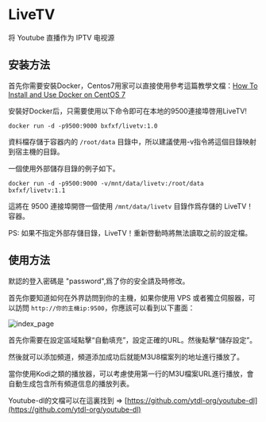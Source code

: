 # LiveTV
将 Youtube 直播作为 IPTV 电视源

## 安装方法

首先你需要安裝Docker，Centos7用家可以直接使用參考這篇教學文檔：[How To Install and Use Docker on CentOS 7](https://www.digitalocean.com/community/tutorials/how-to-install-and-use-docker-on-centos-7)

安裝好Docker后，只需要使用以下命令即可在本地的9500連接埠啓用LiveTV!

`docker run -d -p9500:9000 bxfxf/livetv:1.0`

資料檔存儲于容器内的 `/root/data` 目錄中，所以建議使用-v指令將這個目錄映射到宿主機的目錄。

一個使用外部儲存目錄的例子如下。

`docker run -d -p9500:9000 -v/mnt/data/livetv:/root/data bxfxf/livetv:1.1`

這將在 9500 連接埠開啓一個使用 `/mnt/data/livetv` 目錄作爲存儲的 LiveTV！ 容器。

PS: 如果不指定外部存儲目錄，LiveTV！重新啓動時將無法讀取之前的設定檔。

## 使用方法

默認的登入密碼是 "password",爲了你的安全請及時修改。

首先你要知道如何在外界訪問到你的主機，如果你使用 VPS 或者獨立伺服器，可以訪問 `http://你的主機ip:9500`，你應該可以看到以下畫面：

![index_page](pic/index-zh.png)

首先你需要在設定區域點擊“自動填充”，設定正確的URL。然後點擊“儲存設定”。

然後就可以添加頻道，頻道添加成功后就能M3U8檔案列的地址進行播放了。

當你使用Kodi之類的播放器，可以考慮使用第一行的M3U檔案URL進行播放，會自動生成包含所有頻道信息的播放列表。

Youtube-dl的文檔可以在這裏找到 => [https://github.com/ytdl-org/youtube-dl](https://github.com/ytdl-org/youtube-dl)